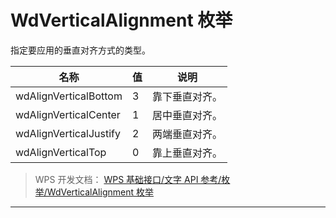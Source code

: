 # WdVerticalAlignment 枚举

指定要应用的垂直对齐方式的类型。

| 名称                   | 值  | 说明           |
|------------------------|-----|----------------|
| wdAlignVerticalBottom  | 3   | 靠下垂直对齐。 |
| wdAlignVerticalCenter  | 1   | 居中垂直对齐。 |
| wdAlignVerticalJustify | 2   | 两端垂直对齐。 |
| wdAlignVerticalTop     | 0   | 靠上垂直对齐。 |

> WPS 开发文档： [WPS 基础接口/文字 API 参考/枚举/WdVerticalAlignment 枚举](https://qn.cache.wpscdn.cn/encs/doc/office_v19/topics/WPS%20%E5%9F%BA%E7%A1%80%E6%8E%A5%E5%8F%A3/%E6%96%87%E5%AD%97%20API%20%E5%8F%82%E8%80%83/%E6%9E%9A%E4%B8%BE/WdVerticalAlignment%20%E6%9E%9A%E4%B8%BE.html)

------------------------------------------------------------------------
